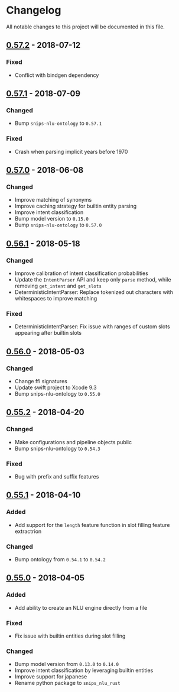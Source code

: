 # Changelog
All notable changes to this project will be documented in this file.

## [0.57.2] - 2018-07-12
### Fixed
- Conflict with bindgen dependency

## [0.57.1] - 2018-07-09
### Changed
- Bump `snips-nlu-ontology` to `0.57.1`

### Fixed
- Crash when parsing implicit years before 1970

## [0.57.0] - 2018-06-08
### Changed
- Improve matching of synonyms
- Improve caching strategy for builtin entity parsing
- Improve intent classification
- Bump model version to `0.15.0`
- Bump `snips-nlu-ontology` to `0.57.0`

## [0.56.1] - 2018-05-18
### Changed
- Improve calibration of intent classification probabilities
- Update the `IntentParser` API and keep only `parse` method, while removing `get_intent` and `get_slots`
- DeterministicIntentParser: Replace tokenized out characters with whitespaces to improve matching

### Fixed
- DeterministicIntentParser: Fix issue with ranges of custom slots appearing after builtin slots

## [0.56.0] - 2018-05-03
### Changed
- Change ffi signatures
- Update swift project to Xcode 9.3
- Bump snips-nlu-ontology to `0.55.0`

## [0.55.2] - 2018-04-20
### Changed
- Make configurations and pipeline objects public
- Bump snips-nlu-ontology to `0.54.3`

### Fixed
- Bug with prefix and suffix features

## [0.55.1] - 2018-04-10
### Added
- Add support for the `length` feature function in slot filling feature extractrion

### Changed
- Bump ontology from `0.54.1` to `0.54.2`

## [0.55.0] - 2018-04-05
### Added
- Add ability to create an NLU engine directly from a file

### Fixed
- Fix issue with builtin entities during slot filling

### Changed
- Bump model version from `0.13.0` to `0.14.0`
- Improve intent classification by leveraging builtin entities
- Improve support for japanese
- Rename python package to `snips_nlu_rust`


[0.57.2]: https://github.com/snipsco/snips-nlu-rs/compare/0.57.1...0.57.2
[0.57.1]: https://github.com/snipsco/snips-nlu-rs/compare/0.57.0...0.57.1
[0.57.0]: https://github.com/snipsco/snips-nlu-rs/compare/0.56.1...0.57.0
[0.56.1]: https://github.com/snipsco/snips-nlu-rs/compare/0.56.0...0.56.1
[0.56.0]: https://github.com/snipsco/snips-nlu-rs/compare/0.55.2...0.56.0
[0.55.2]: https://github.com/snipsco/snips-nlu-rs/compare/0.55.1...0.55.2
[0.55.1]: https://github.com/snipsco/snips-nlu-rs/compare/0.55.0...0.55.1
[0.55.0]: https://github.com/snipsco/snips-nlu-rs/compare/0.54.0...0.55.0
